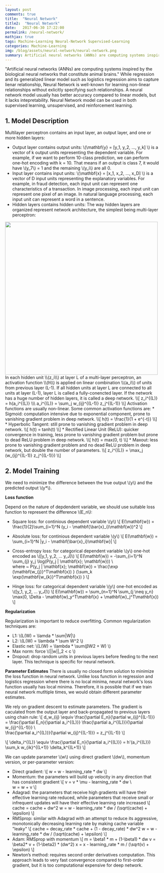 ```yaml
---
layout: post
comments: true
title:  "Neural Network"
title2:  "Neural Network"
date:   2017-06-30 17:22:00
permalink: /neural-network/
mathjax: true
tags: Machine-Learning Neural-Network Supervised-Learning
categories: Machine-Learning
img: /blog/assets/neural-network/neural-network.png
summary: Artificial neural networks (ANNs) are computing systems inspired by the biological neural networks that constitute animal brains...
---
```



"Artificial neural networks (ANNs) are computing systems inspired by the biological neural networks that constitute animal brains." While regression and its generalized linear model such as logistics regression aims to capture lienar relationship, Neural Network is well-known for learning non-linear relationships without exlicitly specifying such relationships. A neural network model usually has better accuracy compared to linear models, but it lacks intepretability. Neural Network model can be used in both supervised learning, unsupervised, and reinforcement learning.

## 1. Model Description
Multilayer perceptron contains an input layer, an output layer, and one or more hidden layers:
* Output layer contains output units: \\(\mathbf{y} = [y_1, y_2, ..., y_k] \\) is a vector of k output units representing the dependent variable. For example, if we want to perform 10-class prediction, we can perform one-hot encoding with k = 10. That means if an output is class 7, it would have \\(y_7\\) = 1 and the remaining \\(y_i\\) are all 0.
* Input layer contains input units: \\(\mathbf{x} = [x_1, x_2, ..., x_D] \\) is a vector of D input units representing the explanatory variables. For example, in fraud detection, each input unit can represent one characteristics of a transaction. In image processing, each input unit can represent one pixel of an image. In natural language processing, each input unit can represent a word in a sentence.
* Hidden layers contains hidden units: The way hidden layers are organized represent network architecture, the simplest being multi-layer perceptron:
<div class="imgcap">
<div >
    <img src="/blog/assets/neural-network/mlp.jpg" width = "500">
</div>
</div>
In each hidden unit \\(z_i\\) at layer L of a multi-layer perceptron, an activation function \\(h\\) is applied on linear combination \\(a_i\\) of units from previous layer (L-1). If all hidden units at layer L are connected to all units at layer (L-1), layer L is called a fully-conencted layer. If the network has a huge number of hidden layers, it is called a deep network.
\\[
z_i^{(L)} = h(a_i^{(L)} \\\
a_i^{(L)} = \sum_j w_{ij}^{(L-1)} z_j^{(L-1)}
\\]
Activation functions are usually non-linear. Some common activation functions are:
  * Sigmoid: computation intensive due to exponential component, prone to vanishing gradient problem in deep network.
  \\[
h(t) = \frac{1}{1 + e^{-t}}
\\]
  * Hyperbolic Tangent: still prone to vanishing gradient problem in deep network.
\\[
h(t) = tanh(t)
\\]
  * Rectified Linear Unit (ReLU): quicker convergence in training, less prone to vanishing gradient problem but prone to dead ReLU problem in deep network.
\\[
h(t) = max(0, t)
\\]
  * Maxout: less prone to vanishing gradient problem and no dead ReLU problem in deep network, but double the number of parameters.
\\[
z_i^{(L)} = \max_j (w_{ij}^{(L-1)} z_j^{(L-1)})
\\]
  
## 2. Model Training
We need to minimize the difference between the true output \\(y\\) and the predicted output \\(y*\\).

__Loss function__

Depend on the nature of depdendent variable, we should use suitable loss function to represent the difference \\(E_n\\):
* Square loss: for continious dependent variable \\(y\\)
\\[
E(\mathbf{w}) = \frac{1}{2}\sum_{i=1}^N (y\_i - \mathbf{\bar{x}\_i}\mathbf{w})^2
\\]

* Absolute loss: for continious dependent variable \\(y\\)
\\[
E(\mathbf{w}) = \sum_{i=1}^N \|y\_i - \mathbf{\bar{x}\_i}\mathbf{w}\|
\\]

* Cross-entropy loss: for categorical dependent variable \\(y\\) one-hot encoded as \\([y_1, y_2, ... y_J]\\)
\\[
E(\mathbf{w}) = -\sum_{i=1}^N \sum\_{j} y_j \log(P(y_j \| \mathbf{x}; \mathbf{w})) \\\
where ~ P(y_j \| \mathbf{x}; \mathbf{w}) = \frac{\exp (\mathbf{w\_{j}}^T\mathbf{x}) } {\sum_k \exp(\mathbf{w\_{k}}^T\mathbf{x}) }
\\]

* Hinge loss: for categorical dependent variable \\(y\\) one-hot encoded as \\([y_1, y_2, ... y_J]\\)
\\[
E(\mathbf{w}) = \sum_{n=1}^N \sum\_{j \neq y_n} \max(0, \Delta - \mathbf{w}\_y^T\mathbf{x} + \mathbf{w}\_j^T\mathbf{x})
\\]

__Regularization__

Regularization is important to reduce overfitting. Common regularization techniques are:
* L1: \\(L(W) = \lamda * \sum\|W\|\\)
* L2: \\(L(W) = \lambda * \sum W^2 \\)
* Elastic net:  \\(L(W) = \lambda * \sum(βW2 + W) \\)
* Max norm: force \\(\|\|w\|\|_2 < c \\)
* Dropout: drop random units in previous layers before feeding to the next layer. This technique is specific for neural network.

__Parameter Estimates__
There is usually no closed form solution to minimize the loss function in neural network. Unlike loss function in regression and logistics regression where there is no local minima, neural network's loss function usually has local minima. Therefore, it is possible that if we train neural network mutltiple times, we would obtain different parameter estimates.

We rely on gradient descent to estimate parameters. The gradient is caculated from the output layer and back-propagated to previous layers using chain rule:
\\[
d_w_{ij} \equiv \frac{\partial E_n}{\partial w_{ij}^{(L-1)}} = \frac{\partial E_n}{\partial a_i^{(L)}} \frac{\partial a_i^{(L)}}{\partial w_{ij}^{(L-1)}} \\\
\frac{\partial a_i^{(L)}}{\partial w_{ij}^{(L-1)}} = z_j^{(L-1)}
\\]

\\[
\delta_i^{(L)} \equiv \frac{\partial E_n}{\partial a_i^{(L)}} = h'(a_i^{(L)}) \sum_k w_{ik}^{(L+1)} \delta_k^{(L+1)}
\\]

We can update parameter \\(w\\) using direct gradient \\(dw\\), momentum version, or per-parameter version:
* Direct gradient:
\\[
w = w - learning_rate * dw
\\]
* Momentum: the parameters will build up velocity in any direction that has consistent gradient
\\[
v = v * \mu - learning_rate * dw \\\
w = w + v
\\]
* Adagrad: the parameters that receive high gradients will have their effective learning rate reduced, while parameters that receive small or infrequent updates will have their effective learning rate increased
\\[
cache = cache + dw^2
w = w - learning_rate * dw / (\sqrt(cache) + \epsilon)
\\]
* RMSprop: similar with Adagrad with an attempt to reduce its aggressive, monotonically decreasing learning rate by making cache variable "leaky"
\\[
cache = decay_rate * cache + (1 - decay_rate) * dw^2
w = w - learning_rate * dw / (\sqrt(cache) + \epsilon)
\\]
* Adam: RMSprop with momentum
\\[
m = \beta1 * m + (1-\beta1) * dw
v = \beta2* v + (1-\beta2) * (dw^2)
x = x - learning_rate * m / (\sqrt(v) + \epsilon)
\\]
* Newton’s method: requires second order derivatives computation. This approach leads to very fast convergence compared to first-order gradient, but it is too computational expensive for deep network.


